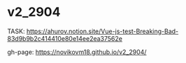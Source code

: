 # v2_2904

TASK:
https://ahurov.notion.site/Vue-js-test-Breaking-Bad-83d9b9b2c414410e80e14ee2ea37562e

gh-page:
https://novikovm18.github.io/v2_2904/

